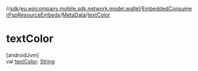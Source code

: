 //[sdk](../../../../index.md)/[eu.epicompany.mobile.sdk.network.model.wallet](../../index.md)/[EmbeddedConsumerPspResourceEmbeds](../index.md)/[MetaData](index.md)/[textColor](text-color.md)

# textColor

[androidJvm]\
val [textColor](text-color.md): [String](https://kotlinlang.org/api/latest/jvm/stdlib/kotlin/-string/index.html)
